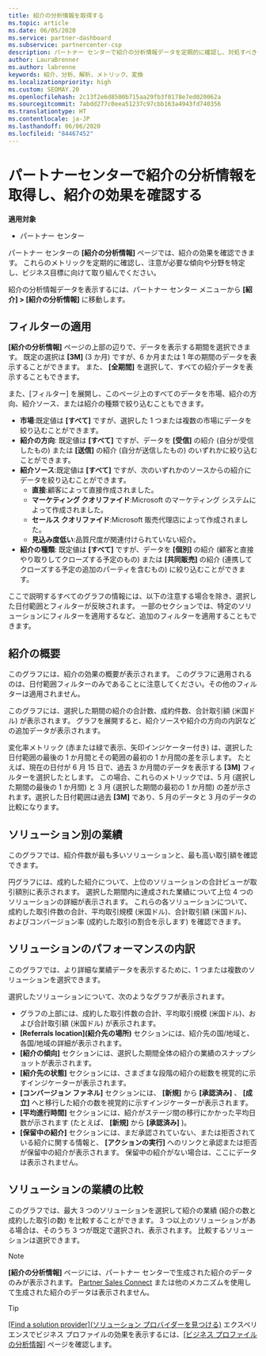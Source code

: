 ```yaml
---
title: 紹介の分析情報を取得する
ms.topic: article
ms.date: 06/05/2020
ms.service: partner-dashboard
ms.subservice: partnercenter-csp
description: パートナー センターで紹介の分析情報データを定期的に確認し、対処すべき傾向や改善できる部分を特定することで、ビジネス目標を達成できます。
author: LauraBrenner
ms.author: labrenne
keywords: 紹介、分析、解析、メトリック、変換
ms.localizationpriority: high
ms.custom: SEOMAY.20
ms.openlocfilehash: 2c13f2e6d8500b715aa29fb3f0178e7ed020062a
ms.sourcegitcommit: 7abdd277c0eea51237c97cbb163a4943fd740356
ms.translationtype: HT
ms.contentlocale: ja-JP
ms.lasthandoff: 06/06/2020
ms.locfileid: "84467452"
---
```

# <a name="get-referral-insights-in-partner-center-and-find-out-how-your-referrals-are-doing"></a>パートナーセンターで紹介の分析情報を取得し、紹介の効果を確認する

**適用対象**

- パートナー センター

パートナー センターの **[紹介の分析情報]** ページでは、紹介の効果を確認できます。 これらのメトリックを定期的に確認し、注意が必要な傾向や分野を特定し、ビジネス目標に向けて取り組んでください。

紹介の分析情報データを表示するには、パートナー センター メニューから **[紹介] > [紹介の分析情報]** に移動します。

## <a name="apply-filters"></a>フィルターの適用

**[紹介の分析情報]** ページの上部の辺りで、データを表示する期間を選択できます。 既定の選択は **[3M]** (3 か月) ですが、6 か月または 1 年の期間のデータを表示することができます。 また、 **[全期間]** を選択して、すべての紹介データを表示することもできます。

また、[フィルター] を展開し、このページ上のすべてのデータを市場、紹介の方向、紹介ソース、または紹介の種類で絞り込むこともできます。
- **市場**:既定値は **[すべて]** ですが、選択した 1 つまたは複数の市場にデータを絞り込むことができます。
- **紹介の方向**: 既定値は **[すべて]** ですが、データを **[受信]** の紹介 (自分が受信したもの) または **[送信]** の紹介 (自分が送信したもの) のいずれかに絞り込むことができます。
- **紹介ソース**:既定値は **[すべて]** ですが、次のいずれかのソースからの紹介にデータを絞り込むことができます。
  - **直接**:顧客によって直接作成されました。
  - **マーケティング クオリファイド**:Microsoft のマーケティング システムによって作成されました。
  - **セールス クオリファイド**:Microsoft 販売代理店によって作成されました。
  - **見込み度低い**:品質尺度が関連付けられていない紹介。
- **紹介の種類**: 既定値は **[すべて]** ですが、データを **[個別]** の紹介 (顧客と直接やり取りしてクローズする予定のもの) または **[共同販売]** の紹介 (連携してクローズする予定の追加のパーティを含むもの) に絞り込むことができます。

ここで説明するすべてのグラフの情報には、以下の注意する場合を除き、選択した日付範囲とフィルターが反映されます。 一部のセクションでは、特定のソリューションにフィルターを適用するなど、追加のフィルターを適用することもできます。

## <a name="referrals-summary"></a>紹介の概要

このグラフには、紹介の効果の概要が表示されます。 このグラフに適用されるのは、日付範囲フィルターのみであることに注意してください。その他のフィルターは適用されません。 

このグラフには、選択した期間の紹介の合計数、成約件数、合計取引額 (米国ドル) が表示されます。 グラフを展開すると、紹介ソースや紹介の方向の内訳などの追加データが表示されます。 

変化率メトリック (赤または緑で表示、矢印インジケーター付き) は、選択した日付範囲の最後の 1 か月間とその範囲の最初の 1 か月間の差を示します。 たとえば、現在の日付が 6 月 15 日で、過去 3 か月間のデータを表示する **[3M]** フィルターを選択したとします。 この場合、これらのメトリックでは、5 月 (選択した期間の最後の 1 か月間) と 3 月 (選択した期間の最初の 1 か月間) の差が示されます。選択した日付範囲は過去 **[3M]** であり、5 月のデータと 3 月のデータの比較になります。

## <a name="performance-by-solution"></a>ソリューション別の業績

このグラフでは、紹介件数が最も多いソリューションと、最も高い取引額を確認できます。

円グラフには、成約した紹介について、上位のソリューションの合計ビューが取引額別に表示されます。 選択した期間内に達成された業績について上位 4 つのソリューションの詳細が表示されます。 これらの各ソリューションについて、成約した取引件数の合計、平均取引規模 (米国ドル)、合計取引額 (米国ドル)、およびコンバージョン率 (成約した取引の割合を示します) を確認できます。

## <a name="solution-performance-breakdown"></a>ソリューションのパフォーマンスの内訳

このグラフでは、より詳細な業績データを表示するために、1 つまたは複数のソリューションを選択できます。

選択したソリューションについて、次のようなグラフが表示されます。
- グラフの上部には、成約した取引件数の合計、平均取引規模 (米国ドル)、および合計取引額 (米国ドル) が表示されます。
- **[Referrals location]\(紹介先の場所\)** セクションには、紹介先の国/地域と、各国/地域の詳細が表示されます。
- **[紹介の傾向]** セクションには、選択した期間全体の紹介の業績のスナップショットが表示されます。
- **[紹介先の状態]** セクションには、さまざまな段階の紹介の総数を視覚的に示すインジケーターが表示されます。
- **[コンバージョン ファネル]** セクションには、 **[新規]** から **[承認済み]** 、 **[成立]** へと移行した紹介の数を視覚的に示すインジケーターが表示されます。
- **[平均進行時間]** セクションには、紹介がステージ間の移行にかかった平均日数が示されます (たとえば、 **[新規]** から **[承認済み]** )。
- **[保留中の紹介]** セクションには、まだ承認されていない、または拒否されている紹介に関する情報と、 **[アクションの実行]** へのリンクと承認または拒否が保留中の紹介が表示されます。 保留中の紹介がない場合は、ここにデータは表示されません。

## <a name="solution-performance-comparison"></a>ソリューションの業績の比較

このグラフでは、最大 3 つのソリューションを選択して紹介の業績 (紹介の数と成約した取引の数) を比較することができます。 3 つ以上のソリューションがある場合は、そのうち 3 つが既定で選択され、表示されます。 比較するソリューションは選択できます。

> [!NOTE]
> **[紹介の分析情報]** ページには、パートナー センターで生成された紹介のデータのみが表示されます。 [Partner Sales Connect](https://support.microsoft.com/help/3170447/learn-to-use-partner-center-sales-connect) または他のメカニズムを使用して生成された紹介のデータは表示されません。

> [!TIP]
> [[Find a solution provider]\(ソリューション プロバイダーを見つける\)](https://www.microsoft.com/solution-providers/home) エクスペリエンスでビジネス プロファイルの効果を表示するには、[[ビジネス プロファイルの分析情報]](analyze-your-marketing-profile.md) ページを確認します。